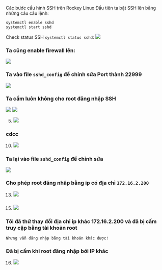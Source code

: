 Các bước cấu hình SSH trên Rockey Linux
Đầu tiên ta bật  SSH lên bằng những câu câu lệnh:
```
systemctl enable sshd
systemctl start sshd
```
Check status SSH
`systemctl status sshd`:
![](https://img001.prntscr.com/file/img001/FsN4VQUYR7Wu5ftiyy-iHw.png)

### Ta cũng enable firewall lên:
![](https://img001.prntscr.com/file/img001/4B1XT7fkRECobVbsuM3K8w.png)
### Ta vào file `sshd_config` để chỉnh sửa Port thành 22999
![](https://img001.prntscr.com/file/img001/bb5Fl8EpTr-PcxZqzCm7Zw.png)
### Ta cấm luôn không cho root đăng nhập SSH
![](https://img001.prntscr.com/file/img001/lh2DdO9jQMC811167MkOmQ.png)
![](https://img001.prntscr.com/file/img001/RG42rs-zSGGxAd7cc2JGlw.png)

5.	![](https://img001.prntscr.com/file/img001/UVFzXcKGQs-bLezfyFSMvQ.png)
### cdcc


10.	![](https://img001.prntscr.com/file/img001/YytNK63pTBSfTlZYiqh8PA.png)
### Ta lại vào file `sshd_config` để chỉnh sửa 

![](https://img001.prntscr.com/file/img001/-wQ4ZkL1SN-w8-qhbP2Ywg.png)
### Cho phép root đăng nhâp bằng ip có địa chỉ `172.16.2.200`
13.	![](https://img001.prntscr.com/file/img001/DkoGrawdQNO3W4SycL2rxQ.png)
### 
15.	![](https://img001.prntscr.com/file/img001/NJxn8FsrQ0CfVyzNBtAIEg.png)
###	Tôi đã thử thay đổi địa chỉ ip khác 172.16.2.200 và đã bị cấm truy cập bằng tài khoản root
	Nhưng vẫn đăng nhập bằng tài khoản khác được!
### Đã bị cấm khi root đăng nhập bới IP khác
16.	![](https://img001.prntscr.com/file/img001/TUNY_jTGRnO4ZlynAPDQUQ.png)
